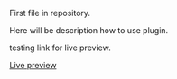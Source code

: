 First file in repository.

Here will be description how to use plugin.

testing link for live preview.

<a href="https://htmlpreview.github.io/?https://github.com/WojcioTrue/particle_background/blob/457ecf75108137aa90e335ad350091938274fd84/index.html" target="_blank">Live preview</a>